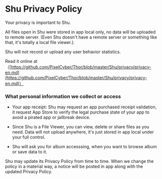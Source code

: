 # Shu Privacy Policy

Your privacy is important to Shu. 

All files open in Shu were stored in app local only, no data will be uploaded to remote server. (Even Shu doesn't have a remote server or something like that, it's totally a local file viewer.).

Shu will not record or upload any user behavior statistics.


Read it online at（[https://github.com/PixelCyber/Thor/blob/master/Shu/privacy/privacy-en.md](https://github.com/PixelCyber/Thor/blob/master/Shu/privacy/privacy-en.md)）


### What personal information we collect or access

- Your app receipt: Shu may request an app purchased receipt validation, it request App Store to verify the legal purchase state of your app to avoid a pirated app or jailbreak device. 

- Since Shu is a File Viewer, you can view, delete or share files as you need. Data will not upload anywhere, it's just stored in app local under your full control.

- Shu will ask you for album accesssing, when you want to browse album or save data to it.


Shu may update its Privacy Policy from time to time. When we change the policy in a material way, a notice will be posted in app along with the updated Privacy Policy.